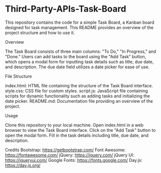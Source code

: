 # Third-Party-APIs-Task-Board

This repository contains the code for a simple Task Board, a Kanban board designed for task management. This README provides an overview of the project structure and how to use it.

Overview

The Task Board consists of three main columns: "To Do," "In Progress," and "Done." Users can add tasks to the board using the "Add Task" button, which opens a modal form for inputting task details such as title, due date, and description. The due date field utilizes a date picker for ease of use.

File Structure

index.html: HTML file containing the structure of the Task Board interface.
style.css: CSS file for custom styles.
script.js: JavaScript file containing scripts for dynamic functionality such as adding tasks and initializing the date picker.
README.md: Documentation file providing an overview of the project.

Usage

Clone this repository to your local machine.
Open index.html in a web browser to view the Task Board interface.
Click on the "Add Task" button to open the modal form.
Fill in the task details including title, due date, and description.


Credits
Bootstrap: https://getbootstrap.com/
Font Awesome: https://fontawesome.com/
jQuery: https://jquery.com/
jQuery UI: https://jqueryui.com/
Google Fonts: https://fonts.google.com/
Day.js: https://day.js.org/
